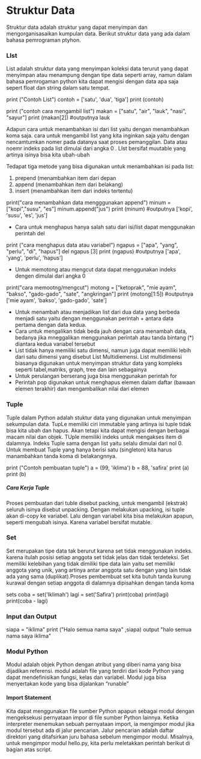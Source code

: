 # Struktur Data 

Struktur data adalah struktur yang dapat menyimpan dan mengorganisasaikan kumpulan data. 
Berikut struktur data yang ada dalam bahasa pemrograman ptyhon.

### LIst

List adalah struktur data yang menyimpan koleksi data terurut yang dapat menyimpan atau 
menampung dengan tipe data seperti array, namun dalam bahasa pemrogaman python kita dapat 
mengisi dengan data apa saja sepert float dan string dalam satu tempat.

print ("Contoh List")
contoh = ['satu', 'dua', 'tiga']
print (contoh)

print ("contoh cara mengambil list")
makan = ["satu", "air", "lauk", "nasi", "sayur"]
print (makan[2]) #outputnya lauk


Adapun cara untuk menambahkan isi dari list yaitu dengan menambahkan koma saja.
cara untuk mengambil list yang kita inginkan saja yaitu dengan nencamtumkan nomer pada 
datanya saat proses pemanggilan. Data atau noemr indeks pada list dimulai dari angka 0 .
LIst bersifat muutable yang artinya isinya bisa kita ubah-ubah
 
Tedapat tiga metode yang bisa digunakan untuk menambahkan isi pada list:
 1. prepend (menambahkan item dari depan
 2. append (menambahkan item dari belakang)
 3. insert (menambahkan item dari indeks tertentu)

print("cara menambahkan data mengggunakan append") 
minum = ["kopi","susu", "es"]
minum.append("jus")
print (minum) #outputnya ['kopi', 'susu', 'es', 'jus']

 - Cara untuk menghapus hanya salah satu dari isi/list dapat menggunakan perintah del

print ("cara menghapus data atau variabel")
ngapus = ["apa", "yang", "perlu", "di", "hapus"]
del ngapus [3]
print (ngapus) #outputnya ['apa', 'yang', 'perlu', 'hapus']

 - Untuk memotong atau mengcut data dapat menggunakan indeks dengen dimulai dari angka 0

print("cara memootng/mengcut")
motong = ["ketoprak", "mie ayam", "bakso", "gado-gado", "sate", "angkringan"]
print (motong[1:5]) #outputnya ['mie ayam', 'bakso', 'gado-gado', 'sate']

 - Untuk menambah atau menjadikan list dari dua data yang berbeda menjadi satu yaitu dengan 
 menggunakan perintah + antara data pertama dengan data kedua.
 - Cara untuk mengalikan tidak beda jauh dengan cara menambah data, bedanya jika mneggalikan 
 menggunakan perintah atau tanda bintang (*) diantara kedua variabel tersebut
 - List tidak hanya memiliki satu dimensi, namun juga dapat memiliki lebih dari satu dimensi
  yang disebut List Multidiemensi. List multidimensi biasanya digunakan untuk menyimpan struktur 
  data yang kompleks seperti tabel,matriks, graph, tree dan lain sebagainya
 - Untuk perulangan berserang juga bisa menggunakan perintah for
 - Perintah pop digunakan untuk menghapus elemen dalam daftar (bawaan elemen terakhir) dan 
 mengambalikan nilai dari elemen  

### Tuple

Tuple dalam Python adalah stuktur data yang digunakan untuk menyimpan sekumpulan data. 
TupLe memiliki ciri immutable yang artinya isi tuple tidak bisa kita ubah dan hapus. 
Akan tetapi kita dapat mengisi dengan berbagai macam nilai dan objek. TUple memiliki indeks 
untuk mengakses item di dalamnya. Indeks Tuple sama dengan list yaitu selalu dimulai dari nol 0.
Untuk membuat Tuple yang hanya berisi satu (singleton) kita harus manambahkan tanda koma di 
belakangnnya.

print ("Contoh pembuatan tuple")
a = (99, 'iklima')
b = 88, 'safira'
print (a)
print (b)

##### Cara Kerja Tuple
Proses pembuatan dari tuble disebut packing, untuk mengambil (ekstrak) seluruh isinya disebut 
unpacking. Dengan melakukan upacking, isi tuple akan di-copy ke variabel. Lalu dengan variabel
kita bisa melakukan apapun, seperti mengubah isinya. Karena variabel bersifat mutable.

### Set
Set merupakan tipe data tak berurut karena set tidak menggunakan indeks. karena itulah posisi 
setiap anggota set tidak jelas dan tidak terdeteksi. 
Set memiliki kelebihan yang tidak dimiliki tipe data lain yaitu set memiliki anggota yang unik, yang artinya antar anggota satu dengan yang lain tidak ada yang sama (duplikat).Proses pembembuat set 
kita butuh tanda kurung kurawal dengan setiap anggota di dalamnya dipisahkan dengan tanda koma

sets
coba = set('Iklimah')
lagi = set('Safira')
print(coba)
print(lagi)
print(coba - lagi)

### Input dan Output

siapa = "iklima"
print ("Halo semua nama saya" ,siapa) 
output "halo semua nama saya iklima"

### Modul Python

Modul adalah objek Python dengan atribut yang diberi nama yang bisa dijadikan referensi. 
modul adalah file yang terdiri dari kode Python yang dapat mendefinisikan fungsi, kelas dan variabel. Modul juga bisa menyertakan kode yang bisa dijalankan “runable”

#### Import Statement
Kita dapat menggunakan file sumber Python apapun sebagai modul dengan mengeksekusi pernyataan 
impor di file sumber Python lainnya. Ketika interpreter menemukan sebuah pernyataan import, 
ia mengimpor modul jika modul tersebut ada di jalur pencarian. Jalur pencarian adalah daftar 
direktori yang ditafsirkan juru bahasa sebelum mengimpor modul. Misalnya, untuk mengimpor 
modul hello.py, kita perlu meletakkan perintah berikut di bagian atas script.
 


